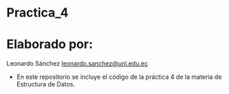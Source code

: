 # Practica_4
# Elaborado por:
Leonardo Sánchez leonardo.sanchez@unl.edu.ec
- En este repositorio se incluye el código de la práctica 4 de la materia de Estructura de Datos.
